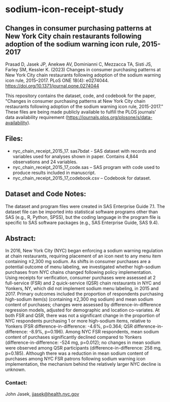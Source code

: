 # sodium-icon-receipt-study
## Changes in consumer purchasing patterns at New York City chain restaurants following adoption of the sodium warning icon rule, 2015-2017
Prasad D, Jasek JP, Anekwe AV, Dominianni C, Mezzacca TA, Sisti JS, Farley SM, Kessler K. (2023) Changes in consumer purchasing patterns at New York City chain restaurants following adoption of the sodium warning icon rule, 2015–2017. PLoS ONE 18(4): e0274044. https://doi.org/10.1371/journal.pone.0274044   

This repository contains the dataset, code, and codebook for the paper, "Changes in consumer purchasing patterns at New York City chain restaurants following adoption of the sodium warning icon rule, 2015-2017.” These files are being made publicly available to fulfill the PLOS journals’ data availability requirement (https://journals.plos.org/plosone/s/data-availability).   
## Files:  
* nyc_chain_receipt_2015_17. sas7bdat - SAS dataset with records and variables used for analyses shown in paper. Contains 4,844 observations and 24 variables.  
* nyc_chain_receipt_2015_17_code.sas – SAS program with code used to produce results included in manuscript.  
* nyc_chain_receipt_2015_17_codebook.csv – Codebook for dataset.  
## Dataset and Code Notes:  
The dataset and program files were created in SAS Enterprise Guide 7.1. The dataset file can be imported into statistical software programs other than SAS (e.g., R, Python, SPSS), but the coding language in the program file is specific to SAS software packages (e.g., SAS Enterprise Guide, SAS 9.4).  
## Abstract:  
In 2016, New York City (NYC) began enforcing a sodium warning regulation at chain restaurants, requiring placement of an icon next to any menu item containing ≥2,300 mg sodium. As shifts in consumer purchases are a potential outcome of menu labeling, we investigated whether high-sodium purchases from NYC chains changed following policy implementation. Using receipts for verification, consumer purchases were assessed at 2 full-service (FSR) and 2 quick-service (QSR) chain restaurants in NYC and Yonkers, NY, which did not implement sodium menu labeling, in 2015 and 2017. Primary outcomes included the proportion of respondents purchasing high-sodium item(s) (containing ≥2,300 mg sodium) and mean sodium content of purchases; changes were assessed by difference-in-difference regression models, adjusted for demographic and location co-variates. At both FSR and QSR, there was not a significant change in the proportion of NYC respondents purchasing 1 or more high-sodium items, relative to Yonkers (FSR difference-in-difference: -4.6%, p=0.364; QSR difference-in-difference: -8.9%, p=0.196). Among NYC FSR respondents, mean sodium content of purchases significantly declined compared to Yonkers (difference-in-difference: -524 mg, p=0.012); no changes in mean sodium were observed among QSR participants (difference-in-difference: 258 mg, p=0.185). Although there was a reduction in mean sodium content of purchases among NYC FSR patrons following sodium warning icon implementation, the mechanism behind the relatively larger NYC decline is unknown. 
### Contact:  
John Jasek, jjasek@health.nyc.gov 

